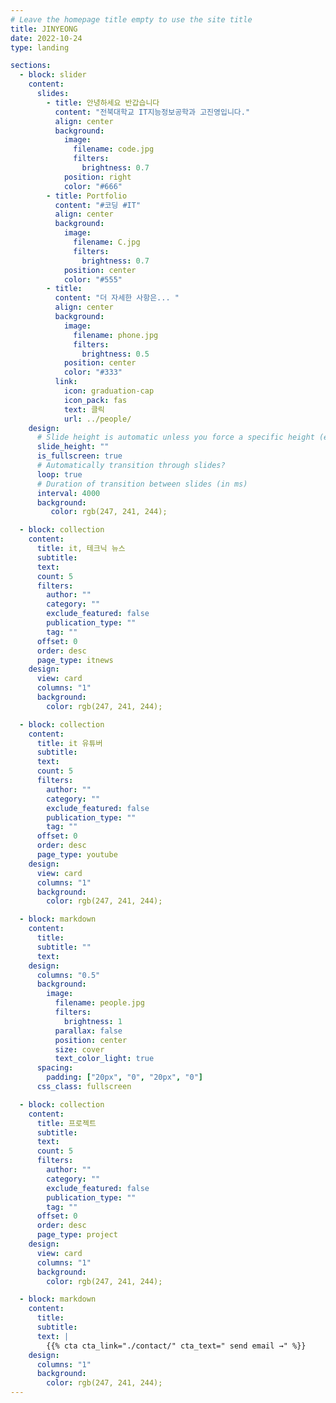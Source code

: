 ```yaml
---
# Leave the homepage title empty to use the site title
title: JINYEONG
date: 2022-10-24
type: landing

sections:
  - block: slider
    content:
      slides:
        - title: 안녕하세요 반갑습니다
          content: "전북대학교 IT지능정보공학과 고진영입니다."
          align: center
          background:
            image:
              filename: code.jpg
              filters:
                brightness: 0.7
            position: right
            color: "#666"
        - title: Portfolio
          content: "#코딩 #IT"
          align: center
          background:
            image:
              filename: C.jpg
              filters:
                brightness: 0.7
            position: center
            color: "#555"
        - title:
          content: "더 자세한 사항은... "
          align: center
          background:
            image:
              filename: phone.jpg
              filters:
                brightness: 0.5
            position: center
            color: "#333"
          link:
            icon: graduation-cap
            icon_pack: fas
            text: 클릭
            url: ../people/
    design:
      # Slide height is automatic unless you force a specific height (e.g. '400px')
      slide_height: ""
      is_fullscreen: true
      # Automatically transition through slides?
      loop: true
      # Duration of transition between slides (in ms)
      interval: 4000
      background:
         color: rgb(247, 241, 244);

  - block: collection
    content:
      title: it, 테크닉 뉴스
      subtitle:
      text:
      count: 5
      filters:
        author: ""
        category: ""
        exclude_featured: false
        publication_type: ""
        tag: ""
      offset: 0
      order: desc
      page_type: itnews
    design:
      view: card
      columns: "1"
      background:
        color: rgb(247, 241, 244);

  - block: collection
    content:
      title: it 유튜버
      subtitle:
      text:
      count: 5
      filters:
        author: ""
        category: ""
        exclude_featured: false
        publication_type: ""
        tag: ""
      offset: 0
      order: desc
      page_type: youtube
    design:
      view: card
      columns: "1"
      background:
        color: rgb(247, 241, 244);

  - block: markdown
    content:
      title:
      subtitle: ""
      text:
    design:
      columns: "0.5"
      background:
        image:
          filename: people.jpg
          filters:
            brightness: 1
          parallax: false
          position: center
          size: cover
          text_color_light: true
      spacing:
        padding: ["20px", "0", "20px", "0"]
      css_class: fullscreen

  - block: collection
    content:
      title: 프로젝트
      subtitle:
      text:
      count: 5
      filters:
        author: ""
        category: ""
        exclude_featured: false
        publication_type: ""
        tag: ""
      offset: 0
      order: desc
      page_type: project
    design:
      view: card
      columns: "1"
      background:
        color: rgb(247, 241, 244);

  - block: markdown
    content:
      title:
      subtitle:
      text: |
        {{% cta cta_link="./contact/" cta_text=" send email →" %}}
    design:
      columns: "1"
      background:
        color: rgb(247, 241, 244);
---
```

